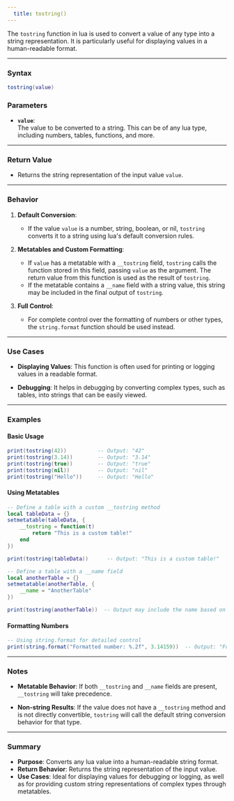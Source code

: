 ```yaml
---
  title: tostring()
---
```


The `tostring` function in lua is used to convert a value of any type into a string representation. It is particularly useful for displaying values in a human-readable format.

---

### Syntax  
```lua
tostring(value)
```

### Parameters  

- **`value`**:  
  The value to be converted to a string. This can be of any lua type, including numbers, tables, functions, and more.

---

### Return Value  

- Returns the string representation of the input value `value`.

---

### Behavior  

1. **Default Conversion**:  
   - If the value `value` is a number, string, boolean, or nil, `tostring` converts it to a string using lua's default conversion rules.

2. **Metatables and Custom Formatting**:  
   - If `value` has a metatable with a `__tostring` field, `tostring` calls the function stored in this field, passing `value` as the argument. The return value from this function is used as the result of `tostring`.
   - If the metatable contains a `__name` field with a string value, this string may be included in the final output of `tostring`.

3. **Full Control**:  
   - For complete control over the formatting of numbers or other types, the `string.format` function should be used instead.

---

### Use Cases  

- **Displaying Values**: This function is often used for printing or logging values in a readable format.
  
- **Debugging**: It helps in debugging by converting complex types, such as tables, into strings that can be easily viewed.

---

### Examples  

#### Basic Usage  
```lua
print(tostring(42))          -- Output: "42"
print(tostring(3.14))        -- Output: "3.14"
print(tostring(true))        -- Output: "true"
print(tostring(nil))         -- Output: "nil"
print(tostring("Hello"))     -- Output: "Hello"
```

#### Using Metatables  
```lua
-- Define a table with a custom __tostring method
local tableData = {}
setmetatable(tableData, {
    __tostring = function(t) 
        return "This is a custom table!"
    end
})

print(tostring(tableData))      -- Output: "This is a custom table!"

-- Define a table with a __name field
local anotherTable = {}
setmetatable(anotherTable, {
    __name = "AnotherTable"
})

print(tostring(anotherTable))  -- Output may include the name based on implementation
```

#### Formatting Numbers  
```lua
-- Using string.format for detailed control
print(string.format("Formatted number: %.2f", 3.14159))  -- Output: "Formatted number: 3.14"
```

---

### Notes  

- **Metatable Behavior**: If both `__tostring` and `__name` fields are present, `__tostring` will take precedence.
  
- **Non-string Results**: If the value does not have a `__tostring` method and is not directly convertible, `tostring` will call the default string conversion behavior for that type.

---

### Summary  

- **Purpose**: Converts any lua value into a human-readable string format.  
- **Return Behavior**: Returns the string representation of the input value.  
- **Use Cases**: Ideal for displaying values for debugging or logging, as well as for providing custom string representations of complex types through metatables.
